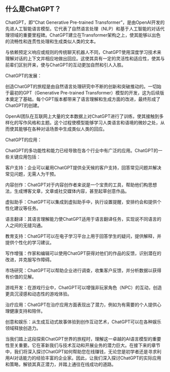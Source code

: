 ## 什么是ChatGPT？

ChatGPT，即“Chat Generative Pre-trained Transformer”，是由OpenAI开发的先进人工智能语言模型。它代表了自然语言处理（NLP）和基于人工智能的对话代理领域的重要里程碑。ChatGPT建立在Transformer架构之上，使其能够以出色的流畅性和连贯性处理和生成类似人类的文本。

与依赖预定义响应或规则的传统聊天机器人不同，ChatGPT使用深度学习技术来理解对话的上下文并相应地做出回应。这使其具有一定的灵活性和适应性，使其与前辈们区别开来，使与ChatGPT的互动更加自然和引人入胜。

ChatGPT的发展：

创造ChatGPT的旅程是由自然语言处理研究中不断的创新和突破推动的。一切始于最初的GPT（Generative Pre-trained Transformer）模型的开发，这为后续版本奠定了基础。每个GPT版本都带来了语言理解和生成方面的改进，最终形成了ChatGPT的创建。

OpenAI团队在互联网上大量的文本数据上对ChatGPT进行了训练，使其接触到多样化的写作风格和主题。这个过程使模型能够学习人类语言和语境的微妙之处，从而使其能够在各种对话场景中生成类似人类的回应。

ChatGPT的应用：

ChatGPT的多功能性和能力已经导致在各个行业中有广泛的应用。ChatGPT的一些关键应用包括：

客户支持：企业可以雇用ChatGPT提供全天候的客户支持，回答常见问题并解决常见问题，无需人为干预。

内容创作：ChatGPT对于内容创作者来说是一个宝贵的工具，帮助他们构思想法，生成博客文章，文章或社交媒体内容，甚至起草创意作品。

虚拟助手：ChatGPT可以集成到虚拟助手中，执行设置提醒，安排约会和提供个性化建议等任务。

语言翻译：其语言理解能力使ChatGPT适用于语言翻译任务，实现说不同语言的人之间的无缝沟通。

教育支持：ChatGPT可以在电子学习平台上用于回答学生的疑问，提供解释，并提供个性化的学习建议。

写作增强：作家和编辑可以使用ChatGPT获得对他们的作品的反馈，识别潜在的改进，并克服写作障碍。

市场研究：ChatGPT可以帮助企业进行调查，收集客户反馈，并分析数据以获得有价值的见解。

游戏开发：在游戏行业中，ChatGPT可以增强非玩家角色（NPC）的互动，创造更具沉浸感和动态性的游戏体验。

治疗应用：ChatGPT在治疗应用方面表现出了潜力，例如为有需要的个人提供心理健康支持和陪伴。

创意和娱乐：从生成互动式故事体验到创作互动艺术，ChatGPT可以在各种娱乐领域释放创造力。

当我们踏上这段探索ChatGPT世界的旅程时，理解这一卓越的AI语言模型的重要性至关重要。它在革新我们与技术互动和开展业务的潜力巨大。在接下来的章节中，我们将深入探讨ChatGPT如何帮助您在线赚钱，无论您是初学者还是寻求利用AI对话能力的经验丰富的企业家。因此，让我们深入探讨ChatGPT的实际应用和策略，解锁其真正潜力，并踏上通往在线成功的道路。
